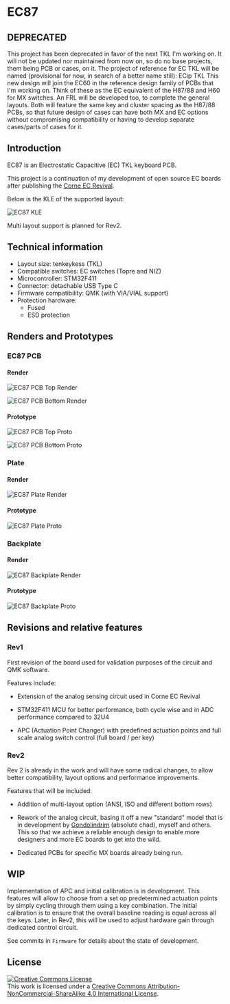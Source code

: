 # EC87

## **DEPRECATED**

This project has been deprecated in favor of the next TKL I'm working on.
It will not be updated nor maintained from now on, so do no base projects, them being PCB or cases, on it.
The project of reference for EC TKL will be named (provisional for now, in search of a better name still): ECip TKL
This new design will join the EC60 in the reference design family of PCBs that I'm working on. Think of these as the EC equivalent of the H87/88 and H60 for MX switches. An FRL will be developed too, to complete the general layouts. Both will feature the same key and cluster spacing as the H87/88 PCBs, so that future design of cases can have both MX and EC options without compromising compatibility or having to develop separate cases/parts of cases for it.

## Introduction

EC87 is an Electrostatic Capacitive (EC) TKL keyboard PCB.

This project is a continuation of my development of open source EC boards after publishing the [Corne EC Revival](https://github.com/Cipulot/CorneECRevival).

Below is the KLE of the supported layout:

![EC87 KLE](/Docs/images/EC87_KLE.png)

Multi layout support is planned for Rev2.

## Technical information

- Layout size: tenkeykess (TKL)
- Compatible switches: EC switches (Topre and NIZ)
- Microcontroller: STM32F411
- Connector: detachable USB Type C
- Firmware compatibility: QMK (with VIA/VIAL support)
- Protection hardware:
  - Fused
  - ESD protection

## Renders and Prototypes

### EC87 PCB

#### Render

![EC87 PCB Top Render](/Docs/images/top.jpg)

![EC87 PCB Bottom Render](/Docs/images/bottom.jpg)

#### Prototype

![EC87 PCB Top Proto](/Docs/images/top_PCB.jpg)

![EC87 PCB Bottom Proto](/Docs/images/bottom_PCB.jpg)

### Plate

#### Render

![EC87 Plate Render](/Docs/images/plate.jpg)

#### Prototype

![EC87 Plate Proto](/Docs/images/plate_PCB.jpg)

### Backplate

#### Render

![EC87 Backplate Render](/Docs/images/backplate.jpg)

#### Prototype

![EC87 Backplate Proto](/Docs/images/backplate_PCB.jpg)

## Revisions and relative features

### Rev1

First revision of the board used for validation purposes of the circuit and QMK software.

Features include:

- Extension of the analog sensing circuit used in Corne EC Revival

- STM32F411 MCU for better performance, both cycle wise and in ADC performance compared to 32U4

- APC (Actuation Point Changer) with predefined actuation points and full scale analog switch control (full board / per key)

### Rev2

Rev 2 is already in the work and will have some radical changes, to allow better compatibility, layout options and performance improvements.

Features that will be included:

- Addition of multi-layout option (ANSI, ISO and different bottom rows)

- Rework of the analog circuit, basing it off a new "standard" model that is in development by [Gondolindrim](https://github.com/Gondolindrim) (absolute chad), myself and others. This so that we achieve a reliable enough design to enable more designers and more EC boards to get into the wild.

- Dedicated PCBs for specific MX boards already being run.

## WIP

Implementation of APC and initial calibration is in development. This features will allow to choose from a set op predetermined actuation points by simply cycling through them using a key combination. The initial calibration is to ensure that the overall baseline reading is equal across all the keys. Later, in Rev2, this will be used to adjust hardware gain through dedicated control circuit.

See commits in `Firmware` for details about the state of development.

## License

<a rel="license" href="http://creativecommons.org/licenses/by-nc-sa/4.0/"><img alt="Creative Commons License" style="border-width:0" src="https://i.creativecommons.org/l/by-nc-sa/4.0/88x31.png" /></a><br />This work is licensed under a <a rel="license" href="http://creativecommons.org/licenses/by-nc-sa/4.0/">Creative Commons Attribution-NonCommercial-ShareAlike 4.0 International License</a>.
